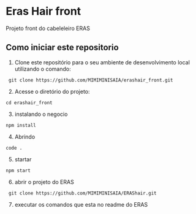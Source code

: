 # Eras Hair front

Projeto front do cabeleleiro ERAS

## Como iniciar este repositorio

1. Clone este repositório para o seu ambiente de desenvolvimento local utilizando o comando:
```
 git clone https://github.com/MIMIMINISAIA/erashair_front.git
```
2. Acesse o diretório do projeto:
```
cd erashair_front
```
3. instalando o negocio
```
npm install
```
4. Abrindo
```
code .
```
5. startar
```
npm start
```

6. abrir o projeto do ERAS
```
 git clone https://github.com/MIMIMINISAIA/ERAShair.git
```

7. executar os comandos que esta no readme do ERAS

